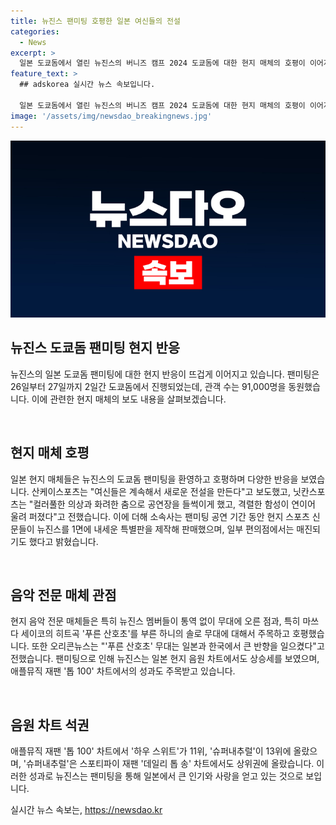 ```yaml
---
title: 뉴진스 팬미팅 호평한 일본 여신들의 전설
categories:
  - News
excerpt: >
  일본 도쿄돔에서 열린 뉴진스의 버니즈 캠프 2024 도쿄돔에 대한 현지 매체의 호평이 이어지고 있습니다. 팬미팅은 26∼27일 이틀간 열리며, 산케이스포츠는 여신들은 계속해서 새로운 전설을 만든다고 보도하였고, 닛칸스포츠는 컬러풀한 의상과 화려한 춤으로 공연장을 들썩이게 했고, 격렬한 함성이 연이어 울려 퍼졌다고 전했습니다. 또한, 어도어가 현지 스포츠 신문들이 뉴진스를 1면에 내세운 특별판을 제작해 판매하였다고 밝혔습니다. 이에 뉴진스의 인기는 팬미팅 이틀간 91,000명의 관객을 동원하며 일본 음원 차트에서도 상승세를 보였습니다.
feature_text: >
  ## adskorea 실시간 뉴스 속보입니다.

  일본 도쿄돔에서 열린 뉴진스의 버니즈 캠프 2024 도쿄돔에 대한 현지 매체의 호평이 이어지고 있습니다. 팬미팅은 26∼27일 이틀간 열리며, 산케이스포츠는 여신들은 계속해서 새로운 전설을 만든다고 보도하였고, 닛칸스포츠는 컬러풀한 의상과 화려한 춤으로 공연장을 들썩이게 했고, 격렬한 함성이 연이어 울려 퍼졌다고 전했습니다. 또한, 어도어가 현지 스포츠 신문들이 뉴진스를 1면에 내세운 특별판을 제작해 판매하였다고 밝혔습니다. 이에 뉴진스의 인기는 팬미팅 이틀간 91,000명의 관객을 동원하며 일본 음원 차트에서도 상승세를 보였습니다.
image: '/assets/img/newsdao_breakingnews.jpg'
---
```


<p><img src="/assets/img/newsdao_breakingnews.jpg" alt="adskorea 속보" /></p>

<h2 data-ke-size="size26">뉴진스 도쿄돔 팬미팅 현지 반응</h2>

<p>뉴진스의 일본 도쿄돔 팬미팅에 대한 현지 반응이 뜨겁게 이어지고 있습니다. 팬미팅은 26일부터 27일까지 2일간 도쿄돔에서 진행되었는데, 관객 수는 91,000명을 동원했습니다. 이에 관련한 현지 매체의 보도 내용을 살펴보겠습니다.</p>

<p data-ke-size="size16">&nbsp;</p>

<h2 data-ke-size="size24">현지 매체 호평</h2>

<p>일본 현지 매체들은 뉴진스의 도쿄돔 팬미팅을 환영하고 호평하며 다양한 반응을 보였습니다. 산케이스포츠는 "여신들은 계속해서 새로운 전설을 만든다"고 보도했고, 닛칸스포츠는 "컬러풀한 의상과 화려한 춤으로 공연장을 들썩이게 했고, 격렬한 함성이 연이어 울려 퍼졌다"고 전했습니다. 이에 더해 소속사는 팬미팅 공연 기간 동안 현지 스포츠 신문들이 뉴진스를 1면에 내세운 특별판을 제작해 판매했으며, 일부 편의점에서는 매진되기도 했다고 밝혔습니다.</p>

<p data-ke-size="size16">&nbsp;</p>

<h2 data-ke-size="size24">음악 전문 매체 관점</h2>

<p>현지 음악 전문 매체들은 특히 뉴진스 멤버들이 통역 없이 무대에 오른 점과, 특히 마쓰다 세이코의 히트곡 '푸른 산호초'를 부른 하니의 솔로 무대에 대해서 주목하고 호평했습니다. 또한 오리콘뉴스는 "'푸른 산호초' 무대는 일본과 한국에서 큰 반향을 일으켰다"고 전했습니다. 팬미팅으로 인해 뉴진스는 일본 현지 음원 차트에서도 상승세를 보였으며, 애플뮤직 재팬 '톱 100' 차트에서의 성과도 주목받고 있습니다.</p>

<p data-ke-size="size16">&nbsp;</p>

<h2 data-ke-size="size24">음원 차트 석권</h2>

<p>애플뮤직 재팬 '톱 100' 차트에서 '하우 스위트'가 11위, '슈퍼내추럴'이 13위에 올랐으며, '슈퍼내추럴'은 스포티파이 재팬 '데일리 톱 송' 차트에서도 상위권에 올랐습니다. 이러한 성과로 뉴진스는 팬미팅을 통해 일본에서 큰 인기와 사랑을 얻고 있는 것으로 보입니다. </p></p>
실시간 뉴스 속보는, <a href="https://newsdao.kr" rel="dofollow">https://newsdao.kr</a>



